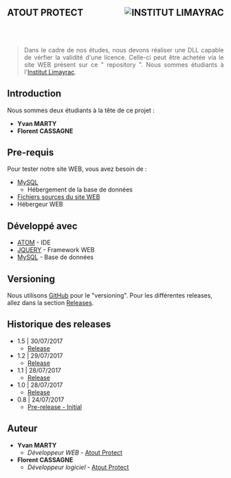 ## ATOUT PROTECT <img src="http://www.limayrac.fr/sites/limayrac.fr/files/logo_limayrac.jpg" alt="INSTITUT LIMAYRAC" align="right" />

<br /><br />
<blockquote style="text-align:justify;"> Dans le cadre de nos études, nous devons réaliser une DLL capable de vérfier la validité d'une licence.
 Celle-ci peut être achetée via  le site WEB présent sur ce " repository ". Nous sommes étudiants à l'<a href="http://www.limayrac.fr/">Institut Limayrac</a>.</blockquote>

## Introduction

Nous sommes deux étudiants à la tête de ce projet :
* **Yvan MARTY**
* **Florent CASSAGNE**

## Pre-requis

Pour tester notre site WEB, vous avez besoin de :
* [MySQL](https://www.mysql.com/fr/)
    * Hébergement de la base de données
* [Fichiers sources du site WEB](https://github.com/YvanMARTY/AtoutProtect/archive/master.zip)
* Hébergeur WEB

## Développé avec

* [ATOM](https://atom.io/) - IDE
* [JQUERY](https://jquery.com/) - Framework WEB
* [MySQL](https://www.mysql.com/fr/) - Base de données

## Versioning

Nous utilisons [GitHub](https://github.com/YvanMARTY/AtoutProtect) pour le "versioning". Pour les différentes releases, allez dans la section [Releases](https://github.com/YvanMARTY/AtoutProtect/tags). 

## Historique des releases

* 1.5 | 30/07/2017
    * [Release](https://github.com/YvanMARTY/AtoutProtect/releases/tag/1.5)
* 1.2 | 29/07/2017
    * [Release](https://github.com/YvanMARTY/AtoutProtect/releases/tag/1.2)
* 1.1 | 28/07/2017
    * [Release](https://github.com/YvanMARTY/AtoutProtect/releases/tag/1.1)
* 1.0 | 28/07/2017
    * [Release](https://github.com/YvanMARTY/AtoutProtect/releases/tag/1.0)
* 0.8 | 24/07/2017
    * [Pre-release - Initial](https://github.com/YvanMARTY/AtoutProtect/releases/tag/Initial)

## Auteur

* **Yvan MARTY**
    * *Développeur WEB* - [Atout Protect](https://github.com/YvanMARTY/AtoutProtect)
* **Florent CASSAGNE**
    * *Développeur logiciel* - [Atout Protect](https://github.com/YvanMARTY/AtoutProtect)
